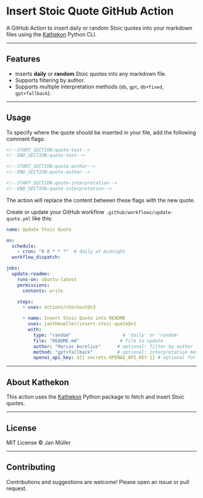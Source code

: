 # Insert Stoic Quote GitHub Action

A GitHub Action to insert daily or random Stoic quotes into your markdown files using the [Kathekon](https://github.com/janthmueller/kathekon) Python CLI.

---

## Features

- Inserts **daily** or **random** Stoic quotes into any markdown file.
- Supports filtering by author.
- Supports multiple interpretation methods (`db`, `gpt`, `db+fixed`, `gpt+fallback`).

---

## Usage

To specify where the quote should be inserted in your file, add the following comment flags:

```markdown
<!--START_SECTION:quote-text-->
<!--END_SECTION:quote-text-->

<!--START_SECTION:quote-author-->
<!--END_SECTION:quote-author-->

<!--START_SECTION:quote-interpretation-->
<!--END_SECTION:quote-interpretation-->
```

The action will replace the content between these flags with the new quote.

Create or update your GitHub workflow `.github/workflows/update-quote.yml` like this:

```yaml
name: Update Stoic Quote

on:
  schedule:
    - cron: "0 0 * * *"  # daily at midnight
  workflow_dispatch:

jobs:
  update-readme:
    runs-on: ubuntu-latest
    permissions:
      contents: write

    steps:
      - uses: actions/checkout@v3

      - name: Insert Stoic Quote into README
        uses: janthmueller/insert-stoic-quote@v1
        with:
          type: "random"                   # 'daily' or 'random'
          file: "README.md"               # file to update
          author: "Marcus Aurelius"      # optional: filter by author
          method: "gpt+fallback"         # optional: interpretation method
          openai_api_key: ${{ secrets.OPENAI_API_KEY }} # optional for GPT methods
```
---

## About Kathekon

This action uses the [Kathekon](https://github.com/janthmueller/kathekon) Python package to fetch and insert Stoic quotes. 

---

## License

MIT License © Jan Müller



---

## Contributing

Contributions and suggestions are welcome! Please open an issue or pull request.
